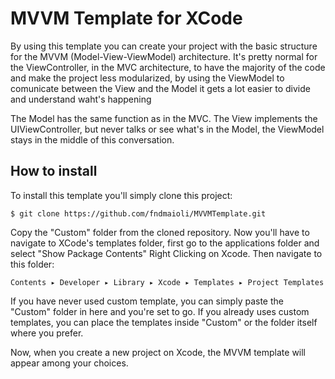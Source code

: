 # MVVM Template for XCode
By using this template you can create your project with the basic structure for the MVVM (Model-View-ViewModel) architecture. It's pretty normal for the ViewController, in the MVC architecture, to have the majority of the code and make the project less modularized, by using the ViewModel to comunicate between the View and the Model it gets a lot easier to divide and understand waht's happening

The Model has the same function as in the MVC. The View implements the UIViewController, but never talks or see what's in the Model, the ViewModel stays in the middle of this conversation.

## How to install

To install this template you'll simply clone this project:

```
$ git clone https://github.com/fndmaioli/MVVMTemplate.git
```

Copy the "Custom" folder from the cloned repository. Now you'll have to navigate to XCode's templates folder, first go to the applications folder and select "Show Package Contents" Right Clicking on Xcode. Then navigate to this folder:

```
Contents⁩ ▸ ⁨Developer⁩ ▸ ⁨Library⁩ ▸ ⁨Xcode⁩ ▸ ⁨Templates⁩ ▸ Project Templates
```

If you have never used custom template, you can simply paste the "Custom" folder in here and you're set to go. If you already uses custom templates, you can place the templates inside "Custom" or the folder itself where you prefer.

Now, when you create a new project on Xcode, the MVVM template will appear among your choices.
